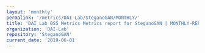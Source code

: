 ```yaml
---
layout: 'monthly'
permalink: '/metrics/DAI-Lab/SteganoGAN/MONTHLY/'
title: 'DAI Lab OSS Metrics Metrics report for SteganoGAN | MONTHLY-REPORT-2019-06-01'
organization: 'DAI-Lab'
repository: 'SteganoGAN'
current_date: '2019-06-01'
---
```

